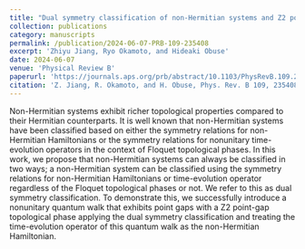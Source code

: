 ```yaml
---
title: "Dual symmetry classification of non-Hermitian systems and Z2 point-gap topology of a nonunitary quantum walk"
collection: publications
category: manuscripts
permalink: /publication/2024-06-07-PRB-109-235408
excerpt: 'Zhiyu Jiang, Ryo Okamoto, and Hideaki Obuse'
date: 2024-06-07
venue: 'Physical Review B'
paperurl: 'https://journals.aps.org/prb/abstract/10.1103/PhysRevB.109.235408'
citation: 'Z. Jiang, R. Okamoto, and H. Obuse, Phys. Rev. B 109, 235408 (2024).'
---
```


Non-Hermitian systems exhibit richer topological properties compared to their Hermitian counterparts. It is well known that non-Hermitian systems have been classified based on either the symmetry relations for non-Hermitian Hamiltonians or the symmetry relations for nonunitary time-evolution operators in the context of Floquet topological phases. In this work, we propose that non-Hermitian systems can always be classified in two ways; a non-Hermitian system can be classified using the symmetry relations for non-Hermitian Hamiltonians or time-evolution operator regardless of the Floquet topological phases or not. We refer to this as dual symmetry classification. To demonstrate this, we successfully introduce a nonunitary quantum walk that exhibits point gaps with a Z2 point-gap topological phase applying the dual symmetry classification and treating the time-evolution operator of this quantum walk as the non-Hermitian Hamiltonian.
